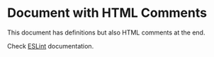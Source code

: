 # Document with HTML Comments

This document has definitions but also HTML comments at the end.

Check [ESLint] documentation.

[ESLint]: https://eslint.org

<!-- This is a comment -->
<script>
console.log('script');
</script>
<style>
body { margin: 0; }
</style>
